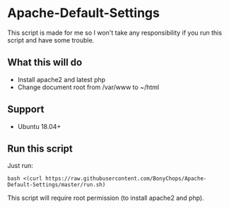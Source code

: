 # Apache-Default-Settings
This script is made for me so I won't take any responsibility if you run this script and have some trouble.
## What this will do
- Install apache2 and latest php
- Change document root from /var/www to ~/html
## Support
- Ubuntu 18.04+
## Run this script
Just run:
```
bash <(curl https://raw.githubusercontent.com/BonyChops/Apache-Default-Settings/master/run.sh)
```
This script will require root permission (to install apache2 and php).